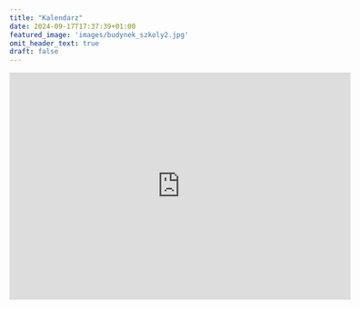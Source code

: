 ```yaml
---
title: "Kalendarz"
date: 2024-09-17T17:37:39+01:00
featured_image: 'images/budynek_szkoly2.jpg'
omit_header_text: true
draft: false
---
```


<iframe src="https://calendar.google.com/calendar/embed?src=46f775d6ce2ac8009c37a3e0d6377b3d6a9e8c7a92518bf02f08c12f28a0af3e%40group.calendar.google.com&ctz=Europe%2FLondon" style="border: 0" width="600" height="400" frameborder="0" scrolling="no"></iframe>